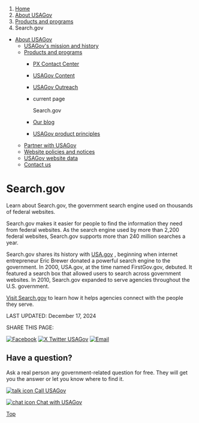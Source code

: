 1. [Home](/)
2. [About USAGov](/about)
3. [Products and programs](/products-programs)
4. Search.gov

* [About USAGov](/about)
  + [USAGov's mission and history](/mission-history)
  + [Products and programs](/products-programs)
    - [PX Contact Center](/contact-center)
    - [USAGov Content](/content)
    - [USAGov Outreach](/outreach)
    - current page

      Search.gov
    - [Our blog](/blog)
    - [USAGov product principles](/product-principles)
  + [Partner with USAGov](/partner-with-usagov)
  + [Website policies and notices](/website-policies-and-notices)
  + [USAGov website data](/website-analytics/)
  + [Contact us](/contact-us)

Search.gov
==========

Learn about Search.gov, the government search engine used on thousands of federal websites.

Search.gov makes it easier for people to find the information they need from federal websites. As the search engine used by more than 2,200 federal websites, Search.gov supports more than 240 million searches a year.

Search.gov shares its history with
[USA.gov](https://www.usa.gov)
, beginning when internet entrepreneur Eric Brewer donated a powerful search engine to the government. In 2000, USA.gov, at the time named FirstGov.gov, debuted. It featured a search box that allowed users to search across government websites. In 2010, Search.gov expanded to serve agencies throughout the U.S. government.

[Visit Search.gov](https://search.gov/)
to learn how it helps agencies connect with the people they serve.

LAST UPDATED:
December 17, 2024

SHARE THIS PAGE:

[![Facebook](/themes/custom/usagov/images/social-media-icons/Facebook_Icon.svg)](https://www.facebook.com/sharer/sharer.php?u=https://www.usa.gov/search-gov&v=3)
[![X Twitter USAGov](/themes/custom/usagov/images/social-media-icons/X_Twitter_Icon.svg?version=2)](https://twitter.com/intent/tweet?source=webclient&text=https://www.usa.gov/search-gov)
[![Email](/themes/custom/usagov/images/social-media-icons/Email_Icon.svg?version=2)](mailto:?subject=https://www.usa.gov/search-gov)

Have a question?
----------------

Ask a real person any government-related question for free. They will get you the answer or let you know where to find it.

[![talk icon](/themes/custom/usagov/images/ICONS_talk.png)
Call USAGov](/phone)

[![chat icon](/themes/custom/usagov/images/ICONS_chat.png)
Chat with USAGov](/chat)

[Top](#main-content)